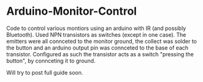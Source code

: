 # Arduino-Monitor-Control
  Code to control various montiors using an arduino with IR (and possibly Bluetooth). Used NPN transistors as switches (except in one case). The emitters were all connceted to the monitor ground, the collect was solder to the button and an arduino output pin was connceted to the base of each transistor. Configured as such the transistor acts as a switch "pressing the button", by connceting it to ground.

Will try to post full guide soon.
